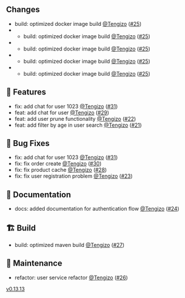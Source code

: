 ## Changes

- build: optimized docker image build [@Tengizo](https://github.com/Tengizo) ([#25](https://github.com/Tengizo/release-example/pull/25))
- - build: optimized docker image build [@Tengizo](https://github.com/Tengizo) ([#25](https://github.com/Tengizo/release-example/pull/25))
- - build: optimized docker image build [@Tengizo](https://github.com/Tengizo) ([#25](https://github.com/Tengizo/release-example/pull/25))
- - build: optimized docker image build [@Tengizo](https://github.com/Tengizo) ([#25](https://github.com/Tengizo/release-example/pull/25))
-  - build: optimized docker image build [@Tengizo](https://github.com/Tengizo) ([#25](https://github.com/Tengizo/release-example/pull/25))

## 🚀 Features

- fix: add chat for user 1023 [@Tengizo](https://github.com/Tengizo) ([#31](https://github.com/Tengizo/release-example/pull/31))
- feat: add chat for user [@Tengizo](https://github.com/Tengizo) ([#29](https://github.com/Tengizo/release-example/pull/29))
- feat: add user prune functionality [@Tengizo](https://github.com/Tengizo) ([#22](https://github.com/Tengizo/release-example/pull/22))
- feat: add filter by age in user search [@Tengizo](https://github.com/Tengizo) ([#21](https://github.com/Tengizo/release-example/pull/21))

## 🐛 Bug Fixes

- fix: add chat for user 1023 [@Tengizo](https://github.com/Tengizo) ([#31](https://github.com/Tengizo/release-example/pull/31))
- fix: fix order create [@Tengizo](https://github.com/Tengizo) ([#30](https://github.com/Tengizo/release-example/pull/30))
- fix: fix product cache [@Tengizo](https://github.com/Tengizo) ([#28](https://github.com/Tengizo/release-example/pull/28))
- fix: fix user registration problem [@Tengizo](https://github.com/Tengizo) ([#23](https://github.com/Tengizo/release-example/pull/23))

## 📜 Documentation

- docs: added documentation for authentication flow [@Tengizo](https://github.com/Tengizo) ([#24](https://github.com/Tengizo/release-example/pull/24))

## 🏗️ Build

- build: optimized maven  build [@Tengizo](https://github.com/Tengizo) ([#27](https://github.com/Tengizo/release-example/pull/27))

## 🧰 Maintenance

- refactor: user service refactor [@Tengizo](https://github.com/Tengizo) ([#26](https://github.com/Tengizo/release-example/pull/26))

[v0.13.13](https://github.com/Tengizo/release-example/releases/tag/v0.13.13)

